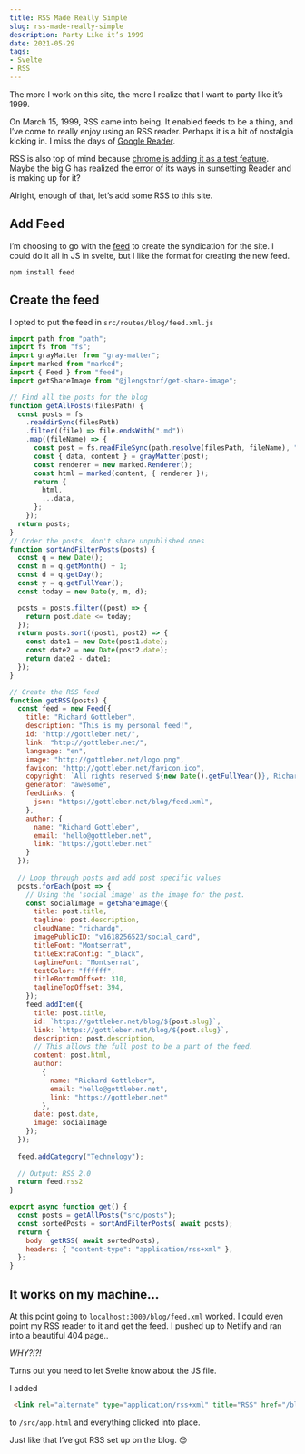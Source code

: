 ```yaml
---
title: RSS Made Really Simple
slug: rss-made-really-simple
description: Party Like it’s 1999
date: 2021-05-29
tags:
- Svelte
- RSS
---
```


The more I work on this site, the more I realize that I want to party like it’s 1999. 

On March 15, 1999, RSS came into being. It enabled feeds to be a thing, and I’ve come to really enjoy using an RSS reader. Perhaps it is a bit of nostalgia kicking in. I miss the days of [Google Reader][1]. 

RSS is also top of mind because [chrome is adding it as a test feature][2]. Maybe the big G has realized the error of its ways in sunsetting Reader and is making up for it?

Alright, enough of that, let’s add some RSS to this site. 

## Add Feed

I’m choosing to go with the [feed][3] to create the syndication for the site. I could do it all in JS in svelte, but I like the format for creating the new feed. 

`npm install feed`

## Create the feed

I opted to put the feed in `src/routes/blog/feed.xml.js`

```js
import path from "path";
import fs from "fs";
import grayMatter from "gray-matter";
import marked from "marked";
import { Feed } from "feed";
import getShareImage from "@jlengstorf/get-share-image";

// Find all the posts for the blog
function getAllPosts(filesPath) {
  const posts = fs
    .readdirSync(filesPath)
    .filter((file) => file.endsWith(".md"))
    .map((fileName) => {
      const post = fs.readFileSync(path.resolve(filesPath, fileName), "utf-8");
      const { data, content } = grayMatter(post);
      const renderer = new marked.Renderer();
      const html = marked(content, { renderer });
      return {
        html,
        ...data,
      };
    });
  return posts;
}
// Order the posts, don't share unpublished ones
function sortAndFilterPosts(posts) {
  const q = new Date();
  const m = q.getMonth() + 1;
  const d = q.getDay();
  const y = q.getFullYear();
  const today = new Date(y, m, d);

  posts = posts.filter((post) => {
    return post.date <= today;
  });
  return posts.sort((post1, post2) => {
    const date1 = new Date(post1.date);
    const date2 = new Date(post2.date);
    return date2 - date1;
  });
}

// Create the RSS feed
function getRSS(posts) {
  const feed = new Feed({
    title: "Richard Gottleber",
    description: "This is my personal feed!",
    id: "http://gottleber.net/",
    link: "http://gottleber.net/",
    language: "en", 
    image: "http://gottleber.net/logo.png",
    favicon: "http://gottleber.net/favicon.ico",
    copyright: `All rights reserved ${new Date().getFullYear()}, Richard Gottleber`,
    generator: "awesome", 
    feedLinks: {
      json: "https://gottleber.net/blog/feed.xml",
    },
    author: {
      name: "Richard Gottleber",
      email: "hello@gottleber.net",
      link: "https://gottleber.net"
    }
  });
  
  // Loop through posts and add post specific values
  posts.forEach(post => {
    // Using the 'social image' as the image for the post.
    const socialImage = getShareImage({
      title: post.title,
      tagline: post.description,
      cloudName: "richardg",
      imagePublicID: "v1618256523/social_card",
      titleFont: "Montserrat",
      titleExtraConfig: "_black",
      taglineFont: "Montserrat",
      textColor: "ffffff",
      titleBottomOffset: 310,
      taglineTopOffset: 394,
    });
    feed.addItem({
      title: post.title,
      id: `https://gottleber.net/blog/${post.slug}`,
      link: `https://gottleber.net/blog/${post.slug}`,
      description: post.description,
      // This allows the full post to be a part of the feed.
      content: post.html,
      author:
        {
          name: "Richard Gottleber",
          email: "hello@gottleber.net",
          link: "https://gottleber.net"
        },
      date: post.date,
      image: socialImage
    });
  });
  
  feed.addCategory("Technology");
  
  // Output: RSS 2.0
  return feed.rss2
}

export async function get() {
  const posts = getAllPosts("src/posts");
  const sortedPosts = sortAndFilterPosts( await posts);
  return {
    body: getRSS( await sortedPosts),
    headers: { "content-type": "application/rss+xml" },
  };
}

```


## It works on my machine…
At this point going to `localhost:3000/blog/feed.xml` worked. I could even point my RSS reader to it and get the feed. I pushed up to Netlify and ran into a beautiful 404 page.. 

_WHY?!?!_

Turns out you need to let Svelte know about the JS file.

I added 

```html
 <link rel="alternate" type="application/rss+xml" title="RSS" href="/blog/feed.xml" />

```

to `/src/app.html` and everything clicked into place.

Just like that I’ve got RSS set up on the blog. 😎

[1]:	https://en.wikipedia.org/wiki/Google_Reader
[2]:	https://blog.chromium.org/2021/05/an-experiment-in-helping-users-and-web.html
[3]:	https://www.npmjs.com/package/feed